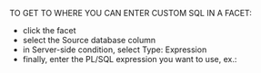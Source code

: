 TO GET TO WHERE YOU CAN ENTER CUSTOM SQL IN A FACET:

- click the facet
- select the Source database column
- in Server-side condition, select Type: Expression
- finally, enter the PL/SQL expression you want to use, ex.:
